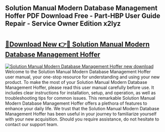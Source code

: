 ## Solution Manual Modern Database Management Hoffer PDF Download Free - Part-HBP User Guide Repair - Service Owner Edition x2lyz

# <h2><a href="http://bc47757.oget.top/?id=Solution+Manual+Modern+Database+Management+Hoffer">🔗Download New 👉🔴 Solution Manual Modern Database Management Hoffer</a></h2>

[![Solution Manual Modern Database Management Hoffer new download](https://i.imgur.com/5g1atiW.png)](http://bc47757.oget.top/?id=Solution+Manual+Modern+Database+Management+Hoffer)
Welcome to the Solution Manual Modern Database Management Hoffer user manual, your one-stop resource for understanding and using your new product. To make the most of your Solution Manual Modern Database Management Hoffer, please read this user manual carefully before use. It includes clear instructions for installation, setup, and operation, as well as troubleshooting tips for common issues. This remarkable Solution Manual Modern Database Management Hoffer offers a plethora of features to enhance your daily life. We trust that the Solution Manual Modern Database Management Hoffer has been useful in your journey to familiarize yourself with your new acquisition. Should you require assistance, do not hesitate to contact our support team.
